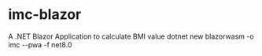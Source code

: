 # imc-blazor
A .NET Blazor Application to calculate BMI value
dotnet new blazorwasm -o imc --pwa -f net8.0
